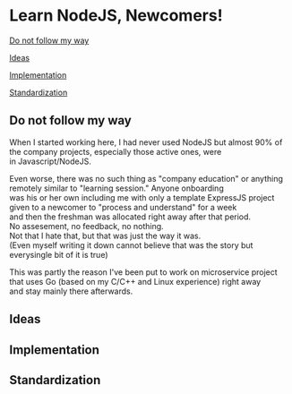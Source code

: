 # Learn NodeJS, Newcomers!


[Do not follow my way](#do-not-follow-my-way)

[Ideas](#ideas)

[Implementation](#implementation)

[Standardization](#standardization)


## Do not follow my way

When I started working here, I had never used NodeJS but almost 90% of the company projects, especially those active ones, were\
in Javascript/NodeJS.

Even worse, there was no such thing as "company education" or anything remotely similar to "learning session." Anyone onboarding\
was his or her own including me with only a template ExpressJS project given to a newcomer to "process and understand" for a week\
and then the freshman was allocated right away after that period.\
No assesement, no feedback, no nothing.\
Not that I hate that, but that was just the way it was.\
(Even myself writing it down cannot believe that was the story but everysingle bit of it is true)

This was partly the reason I've been put to work on microservice project that uses Go (based on my C/C++ and Linux experience) right away\
and stay mainly there afterwards.

## Ideas


## Implementation


## Standardization


